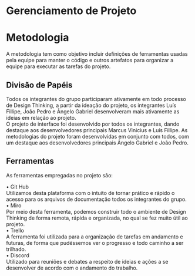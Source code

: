 # Gerenciamento de Projeto

# Metodologia

A metodologia tem como objetivo incluir definições de ferramentas usadas pela equipe para manter o código e outros artefatos para organizar a equipe para executar as tarefas do projeto.

## Divisão de Papéis

Todos os integrantes do grupo participaram ativamente em todo processo de Design Thinking, a partir da ideação do projeto, os integrantes Luís Fillipe, João Pedro e Ângelo Gabriel desenvolveram mais ativamente as ideias em relação ao projeto. <br> O projeto de interface foi desenvolvido por todos os integrantes, dando destaque aos desenvolvedores principais Marcus Vinicius e Luís Fillipe. As metodologias do projeto foram desenvolvidas em conjunto com todos, com um destaque aos desenvolvedores principais Ângelo Gabriel e João Pedro.

## Ferramentas

As ferramentas empregadas no projeto são:

•	Git Hub <br>
Utilizamos desta plataforma com o intuito de tornar prático e rápido o acesso para os arquivos de documentação todos os integrantes do grupo. <br>
•	Miro <br>
Por meio desta ferramenta, podemos construir todo o ambiente de Design Thinking de forma remota, rápida e organizada, no qual se fez muito útil ao projeto. <br>
•	Trello   <br>
A ferramenta foi utilizada para a organização de tarefas em andamento e futuras, de forma que pudéssemos ver o progresso e todo caminho a ser trilhado.  <br>
•	Discord <br>
Utilizado para reuniões e debates a respeito de ideias e ações a se desenvolver de acordo com o andamento do trabalho.  <br>

